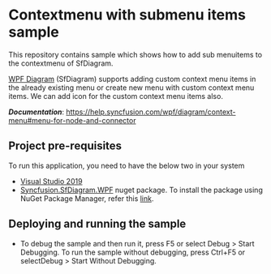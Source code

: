 # Contextmenu with submenu items sample
This repository contains sample which shows how to add sub menuitems to the contextmenu of SfDiagram.

[WPF Diagram](https://www.syncfusion.com/wpf-controls/diagram) (SfDiagram) supports adding custom context menu items in the already existing menu or create new menu with custom context menu items. We can add icon for the custom context menu items also.

__*Documentation*__: https://help.syncfusion.com/wpf/diagram/context-menu#menu-for-node-and-connector

## Project pre-requisites
To run this application, you need to have the below two in your system

* [Visual Studio 2019](https://www.visualstudio.com/wpf-vs)
* [Syncfusion.SfDiagram.WPF](https://www.nuget.org/packages/Syncfusion.SfDiagram.WPF/) nuget package. To install the package using NuGet Package Manager, refer this [link](https://docs.microsoft.com/en-us/nuget/quickstart/install-and-use-a-package-in-visual-studio#nuget-package-manager).

## Deploying and running the sample
* To debug the sample and then run it, press F5 or select Debug > Start Debugging. To run the sample without debugging, press Ctrl+F5 or selectDebug > Start Without Debugging.
